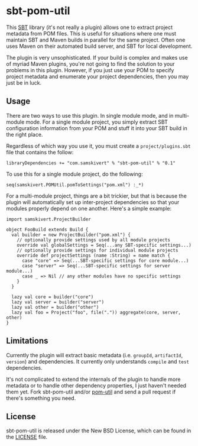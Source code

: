 # sbt-pom-util

This [SBT] library (it's not really a plugin) allows one to extract project
metadata from POM files. This is useful for situations where one must maintain
SBT and Maven builds in parallel for the same project. Often one uses Maven on
their automated build server, and SBT for local development.

The plugin is very unsophisticated. If your build is complex and makes use of
myriad Maven plugins, you're not going to find the solution to your problems in
this plugin. However, if you just use your POM to specify project metadata and
enumerate your project dependencies, then you may just be in luck.

## Usage

There are two ways to use this plugin. In single module mode, and in
multi-module mode. For a single module project, you simply extract SBT
configuration information from your POM and stuff it into your SBT build in the
right place.

Regardless of which way you use it, you must create a `project/plugins.sbt`
file that contains the follow:

    libraryDependencies += "com.samskivert" % "sbt-pom-util" % "0.1"

To use this for a single module project, do the following:

    seq(samskivert.POMUtil.pomToSettings("pom.xml") :_*)

For a multi-module project, things are a bit trickier, but that is because the
plugin will automatically set up inter-project dependencies so that your
modules properly depend on one another. Here's a simple example:

    import samskivert.ProjectBuilder

    object FooBuild extends Build {
      val builder = new ProjectBuilder("pom.xml") {
        // optionally provide settings used by all module projects
        override val globalSettings = Seq(...any SBT-specific settings...)
        // optionally provide settings for individual module projects
        override def projectSettings (name :String) = name match {
          case "core" => Seq(...SBT-specific settings for core module...)
          case "server" => Seq(...SBT-specific settings for server module...)
          case _ => Nil // any other modules have no specific settings
        }
      }

      lazy val core = builder("core")
      lazy val server = builder("server")
      lazy val other = builder("other")
      lazy val foo = Project("foo", file(".")) aggregate(core, server, other)
    }

## Limitations

Currently the plugin will extract basic metadata (i.e. `groupId`, `artifactId`,
`version`) and dependencies. It currently only understands `compile` and `test`
dependencies.

It's not complicated to extend the internals of the plugin to handle more
metadata or to handle other dependency properties, I just haven't needed them
yet. Fork sbt-pom-util and/or [pom-util] and send a pull request if there's
something you need.

## License

sbt-pom-util is released under the New BSD License, which can be found in the
[LICENSE] file.

[SBT]: https://github.com/harrah/xsbt/wiki
[pom-util]: https://github.com/samskivert/pom-util
[LICENSE]: https://github.com/samskivert/sbt-pom-util/blob/master/LICENSE
